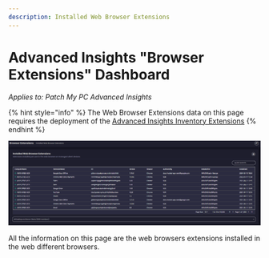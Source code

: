 ```yaml
---
description: Installed Web Browser Extensions
---
```


# Advanced Insights "Browser Extensions" Dashboard

_Applies to: Patch My PC Advanced Insights_

{% hint style="info" %}
The Web Browser Extensions data on this page requires the deployment of the  [Advanced Insights Inventory Extensions](../../advanced-insights-inventory-extensions/)
{% endhint %}

![](/_images/image-(2161).png "")

All the information on this page are the web browsers extensions installed in the web different browsers.
